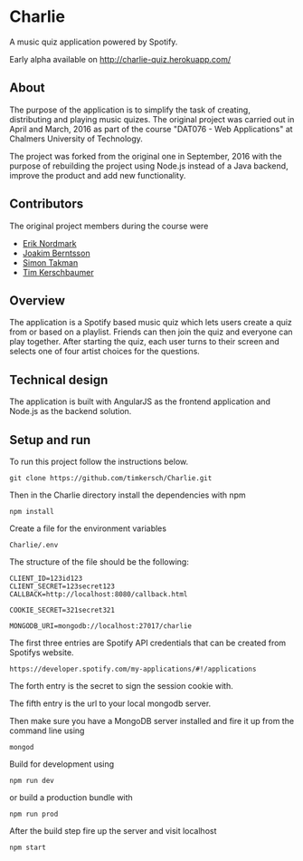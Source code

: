 # Charlie
A music quiz application powered by Spotify.

Early alpha available on http://charlie-quiz.herokuapp.com/

## About
The purpose of the application is to simplify the task of creating, distributing and playing music quizes.
The original project was carried out in April and March, 2016 as part of the course "DAT076 - Web Applications" at Chalmers University of Technology.

The project was forked from the original one in September, 2016 with the purpose of rebuilding the project using Node.js instead of a Java backend, improve the product and add new functionality.

## Contributors
The original project members during the course were
- [Erik Nordmark](https://github.com/hxmn)
- [Joakim Berntsson](https://github.com/jcberntsson)
- [Simon Takman](https://github.com/SimonTakman)
- [Tim Kerschbaumer](https://github.com/timkersch)

## Overview
The application is a Spotify based music quiz which lets users create a quiz from or based on a playlist.
Friends can then join the quiz and everyone can play together. After starting the quiz, each user turns to their screen
and selects one of four artist choices for the questions.

## Technical design
The application is built with AngularJS as the frontend application and Node.js as the backend solution.

## Setup and run
To run this project follow the instructions below.
```
git clone https://github.com/timkersch/Charlie.git
```
Then in the Charlie directory install the dependencies with npm
```
npm install
```
Create a file for the environment variables
```
Charlie/.env
```
The structure of the file should be the following:
```
CLIENT_ID=123id123
CLIENT_SECRET=123secret123
CALLBACK=http://localhost:8080/callback.html

COOKIE_SECRET=321secret321

MONGODB_URI=mongodb://localhost:27017/charlie
```
The first three entries are Spotify API credentials that can be created from Spotifys website.
```
https://developer.spotify.com/my-applications/#!/applications
```
The forth entry is the secret to sign the session cookie with.

The fifth entry is the url to your local mongodb server.

Then make sure you have a MongoDB server installed and fire it up from the command line using
```
mongod
```

Build for development using
```
npm run dev
```
or build a production bundle with
```
npm run prod
```

After the build step fire up the server and visit localhost
```
npm start
```

